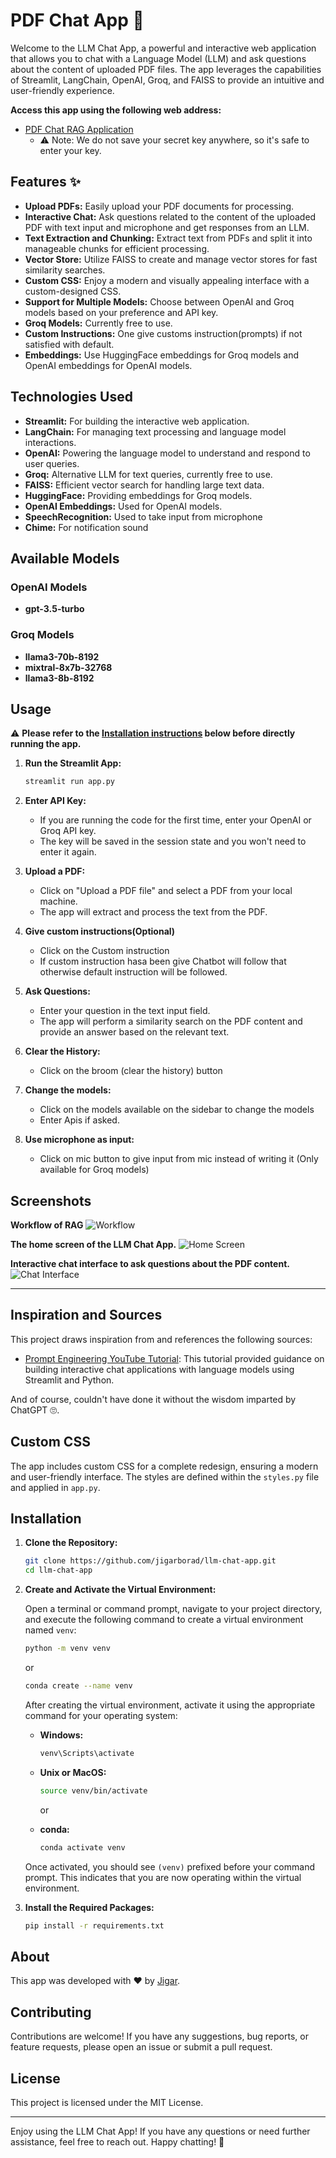 # PDF Chat App 🤖

Welcome to the LLM Chat App, a powerful and interactive web application that allows you to chat with a Language Model (LLM) and ask questions about the content of uploaded PDF files. The app leverages the capabilities of Streamlit, LangChain, OpenAI, Groq, and FAISS to provide an intuitive and user-friendly experience.

**Access this app using the following web address:**
- [PDF Chat RAG Application](https://llmchatrag.streamlit.app/)
    - ⚠️ Note: We do not save your secret key anywhere, so it's safe to enter your key.

## Features ✨

- **Upload PDFs:** Easily upload your PDF documents for processing.
- **Interactive Chat:** Ask questions related to the content of the uploaded PDF with text input and microphone and get responses from an LLM.
- **Text Extraction and Chunking:** Extract text from PDFs and split it into manageable chunks for efficient processing.
- **Vector Store:** Utilize FAISS to create and manage vector stores for fast similarity searches.
- **Custom CSS:** Enjoy a modern and visually appealing interface with a custom-designed CSS.
- **Support for Multiple Models:** Choose between OpenAI and Groq models based on your preference and API key.
- **Groq Models:** Currently free to use.
- **Custom Instructions:** One give customs instruction(prompts) if not satisfied with default.
- **Embeddings:** Use HuggingFace embeddings for Groq models and OpenAI embeddings for OpenAI models.

## Technologies Used

- **Streamlit:** For building the interactive web application.
- **LangChain:** For managing text processing and language model interactions.
- **OpenAI:** Powering the language model to understand and respond to user queries.
- **Groq:** Alternative LLM for text queries, currently free to use.
- **FAISS:** Efficient vector search for handling large text data.
- **HuggingFace:** Providing embeddings for Groq models.
- **OpenAI Embeddings:** Used for OpenAI models.
- **SpeechRecognition:** Used to take input from microphone
- **Chime:** For notification sound

## Available Models

### OpenAI Models
- **gpt-3.5-turbo**

### Groq Models
- **llama3-70b-8192**
- **mixtral-8x7b-32768**
- **llama3-8b-8192**

## Usage
⚠️ **Please refer to the [Installation instructions](#installation) below before directly running the app.**
1. **Run the Streamlit App:**
   ```sh
   streamlit run app.py
   ```
2. **Enter API Key:**
    - If you are running the code for the first time, enter your OpenAI or Groq API key.
    - The key will be saved in the session state and you won't need to enter it again.

3. **Upload a PDF:**
   - Click on "Upload a PDF file" and select a PDF from your local machine.
   - The app will extract and process the text from the PDF.

4. **Give custom instructions(Optional)**
   - Click on the Custom instruction
   - If custom instruction hasa been give Chatbot will follow that otherwise default instruction will be followed.

5. **Ask Questions:**
   - Enter your question in the text input field.
   - The app will perform a similarity search on the PDF content and provide an answer based on the relevant text.

6. **Clear the History:**
    - Click on the broom (clear the history) button

7. **Change the models:**
    - Click on the models available on the sidebar to change the models
    - Enter Apis if asked.

8. **Use microphone as input:**
    - Click on mic button to give input from mic instead of writing it (Only available for Groq models)

## Screenshots
**Workflow of RAG**
![Workflow](images/how_this_works.png)

**The home screen of the LLM Chat App.**
![Home Screen](images/home_screen.png)

**Interactive chat interface to ask questions about the PDF content.**
![Chat Interface](images/chat_interface.png)



---

## Inspiration and Sources

This project draws inspiration from and references the following sources:
- [Prompt Engineering YouTube Tutorial](https://www.youtube.com/watch?v=RIWbalZ7sTo&t=509s&ab_channel=PromptEngineering): This tutorial provided guidance on building interactive chat applications with language models using Streamlit and Python.

And of course, couldn't have done it without the wisdom imparted by ChatGPT 🙄.

## Custom CSS

The app includes custom CSS for a complete redesign, ensuring a modern and user-friendly interface. The styles are defined within the `styles.py` file and applied in `app.py`.

## Installation

1. **Clone the Repository:**
   ```sh
   git clone https://github.com/jigarborad/llm-chat-app.git
   cd llm-chat-app
   ```
2. **Create and Activate the Virtual Environment:**

    Open a terminal or command prompt, navigate to your project directory, and execute the following command to create a virtual environment named `venv`:

    ```bash
    python -m venv venv
    ```

    or

    ```bash
    conda create --name venv
    ```

    After creating the virtual environment, activate it using the appropriate command for your operating system:

    - **Windows:**
        ```bash
        venv\Scripts\activate
        ```

    - **Unix or MacOS:**
        ```bash
        source venv/bin/activate
        ```

        or 

    - **conda:**
        ```bash
        conda activate venv
        ```

    Once activated, you should see `(venv)` prefixed before your command prompt. This indicates that you are now operating within the virtual environment.

3. **Install the Required Packages:**
   ```sh
   pip install -r requirements.txt
   ```

## About

This app was developed with ❤️ by [Jigar](https://github.com/jigarborad).

## Contributing

Contributions are welcome! If you have any suggestions, bug reports, or feature requests, please open an issue or submit a pull request.

## License

This project is licensed under the MIT License.

---

Enjoy using the LLM Chat App! If you have any questions or need further assistance, feel free to reach out. Happy chatting! 🤖
